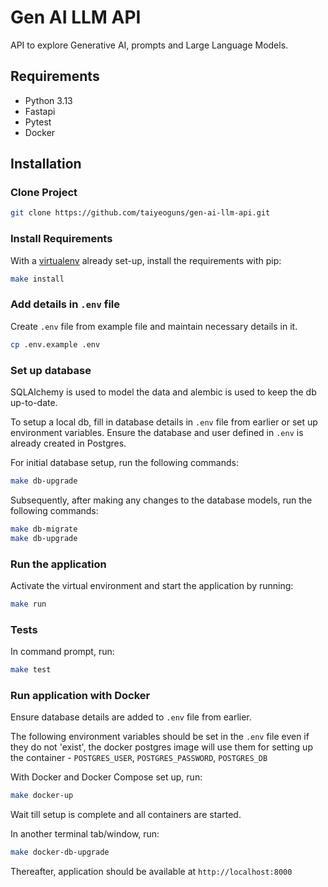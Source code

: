 # Gen AI LLM API

API to explore Generative AI, prompts and Large Language Models.

## Requirements

- Python 3.13
- Fastapi
- Pytest
- Docker

## Installation

### Clone Project

```sh
git clone https://github.com/taiyeoguns/gen-ai-llm-api.git
```

### Install Requirements

With a [virtualenv](https://virtualenv.pypa.io/) already set-up, install the requirements with pip:

```sh
make install
```

### Add details in `.env` file

Create `.env` file from example file and maintain necessary details in it.

```sh
cp .env.example .env
```

### Set up database

SQLAlchemy is used to model the data and alembic is used to keep the db up-to-date.

To setup a local db, fill in database details in `.env` file from earlier or set up environment variables. Ensure the database and user defined in `.env` is already created in Postgres.

For initial database setup, run the following commands:

```sh
make db-upgrade
```

Subsequently, after making any changes to the database models, run the following commands:

```sh
make db-migrate
make db-upgrade
```

### Run the application

Activate the virtual environment and start the application by running:

```sh
make run
```

### Tests

In command prompt, run:

```sh
make test
```

### Run application with Docker

Ensure database details are added to `.env` file from earlier.

The following environment variables should be set in the `.env` file even if they do not 'exist', the docker postgres image will use them for setting up the container -
`POSTGRES_USER`, `POSTGRES_PASSWORD`, `POSTGRES_DB`

With Docker and Docker Compose set up, run:

```sh
make docker-up
```

Wait till setup is complete and all containers are started.

In another terminal tab/window, run:

```sh
make docker-db-upgrade
```

Thereafter, application should be available at `http://localhost:8000`
